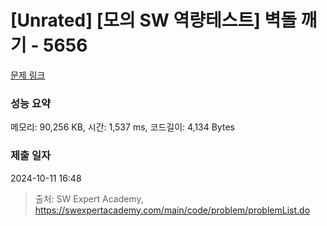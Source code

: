 # [Unrated] [모의 SW 역량테스트] 벽돌 깨기 - 5656 

[문제 링크](https://swexpertacademy.com/main/code/problem/problemDetail.do?contestProbId=AWXRQm6qfL0DFAUo) 

### 성능 요약

메모리: 90,256 KB, 시간: 1,537 ms, 코드길이: 4,134 Bytes

### 제출 일자

2024-10-11 16:48



> 출처: SW Expert Academy, https://swexpertacademy.com/main/code/problem/problemList.do